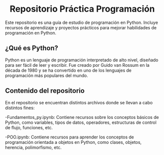 <h1 align="center">Repositorio Práctica Programación</h1> 

Este repositorio es una guía de estudio de programación en Python. Incluye recursos de aprendizaje y proyectos prácticos para mejorar habilidades de programación en Python.

## ¿Qué es Python?
Python es un lenguaje de programación interpretado de alto nivel, diseñado para ser fácil de leer y escribir. Fue creado por Guido van Rossum en la década de 1980 y se ha convertido en uno de los lenguajes de programación más populares del mundo.

## Contenido del repositorio

En el repositorio se encuentran distintos archivos donde se llevan a cabo distintos fines:

-Fundamentos_py.ipynb: Contiene recursos sobre los conceptos básicos de Python, como variables, tipos de datos, operadores, estructuras de control de flujo, funciones, etc.

-POO.ipynb: Contiene recursos para aprender los conceptos de programación orientada a objetos en Python, como clases, objetos, herencia, polimorfismo, etc.

